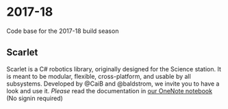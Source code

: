 # 2017-18
Code base for the 2017-18 build season

## Scarlet
Scarlet is a C# robotics library, originally designed for the Science station. It is meant to be modular, flexible, cross-platform, and usable by all subsystems. Developed by @CaiB and @baldstrom, we invite you to have a look and use it. *Please* read the documentation in [our OneNote notebook](https://1drv.ms/u/s!AseFMLuUHe5LlrNT8SEuX9cTHDTddA) \(No signin required\)